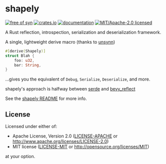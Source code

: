 # shapely

[![free of syn](https://img.shields.io/badge/free%20of-syn-hotpink)](https://crates.io/crates/unsynn)
[![crates.io](https://img.shields.io/crates/v/shapely.svg)](https://crates.io/crates/shapely)
[![documentation](https://docs.rs/shapely/badge.svg)](https://docs.rs/shapely)
[![MIT/Apache-2.0 licensed](https://img.shields.io/crates/l/shapely.svg)](./LICENSE)

A Rust reflection, introspection, serialization and deserialization framework.

A single, lightweight derive macro (thanks to [unsynn](https://crates.io/crates/unsynn))

```rust
#[derive(Shapely)]
struct Blah {
    foo: u32,
    bar: String,
}
```

...gives you the equivalent of `Debug`, `Serialize`, `Deserialize`, and more.

shapely's approach is halfway between [serde](https://crates.io/crates/serde) and [bevy_reflect](https://crates.io/crates/bevy_reflect)

See the [shapely README](./shapely/README.md) for more info.

## License

Licensed under either of:

- Apache License, Version 2.0 ([LICENSE-APACHE](LICENSE-APACHE) or http://www.apache.org/licenses/LICENSE-2.0)
- MIT license ([LICENSE-MIT](LICENSE-MIT) or http://opensource.org/licenses/MIT)

at your option.
